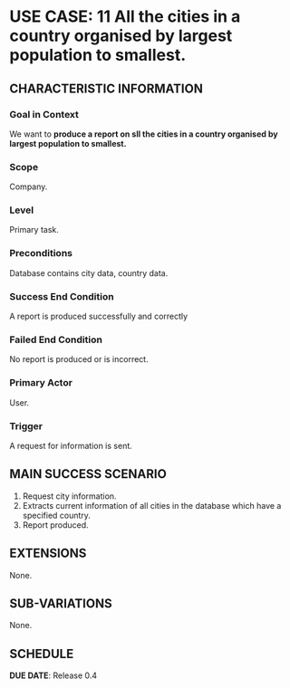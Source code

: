 # USE CASE: 11 All the cities in a country organised by largest population to smallest.

## CHARACTERISTIC INFORMATION

### Goal in Context

We want to **produce a report on sll the cities in a country organised by largest population to smallest.**

### Scope

Company.

### Level

Primary task.

### Preconditions

Database contains city data, country data.

### Success End Condition

A report is produced successfully and correctly

### Failed End Condition

No report is produced or is incorrect.

### Primary Actor

User.

### Trigger

A request for information is sent.

## MAIN SUCCESS SCENARIO

1. Request city information.
2. Extracts current information of all cities in the database which have a specified country.
3. Report produced.

## EXTENSIONS

None.

## SUB-VARIATIONS

None.

## SCHEDULE

**DUE DATE**: Release 0.4
